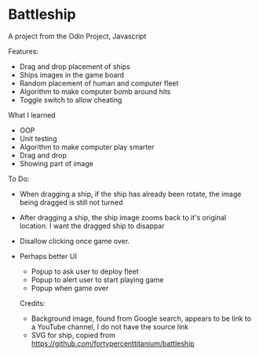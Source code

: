 # Battleship
A project from the Odin Project, Javascript

Features:
- Drag and drop placement of ships
- Ships images in the game board
- Random placement of human and computer fleet
- Algorithm to make computer bomb around hits
- Toggle switch to allow cheating

What I learned
- OOP
- Unit testing
- Algorithm to make computer play smarter
- Drag and drop
- Showing part of image

To Do:
- When dragging a ship, if the ship has already been rotate, the image being dragged is still not turned
- After dragging a ship, the ship image zooms back to it's original location.  I want the dragged ship to disappar
- Disallow clicking once game over. 
- Perhaps better UI
  - Popup to ask user to deploy fleet
  - Popup to alert user to start playing game
  - Popup when game over

  Credits:
  - Background image, found from Google search, appears to be link to a YouTube channel, I do not have the source link
  - SVG for ship, copied from https://github.com/fortypercenttitanium/battleship